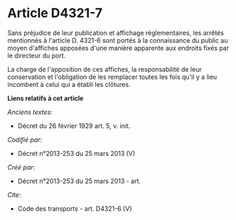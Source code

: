 # Article D4321-7

Sans préjudice de leur publication et affichage réglementaires, les arrêtés mentionnés à l'article D. 4321-6 sont portés à la
connaissance du public au moyen d'affiches apposées d'une manière apparente aux endroits fixés par le directeur du port. 

La charge de l'apposition de ces affiches, la responsabilité de leur conservation et l'obligation de les remplacer toutes les
fois qu'il y a lieu incombent à celui qui a établi les clôtures.

**Liens relatifs à cet article**

_Anciens textes_:

  - Décret du 26 février 1929 art. 5, v. init.

_Codifié par_:

  - Décret n°2013-253 du 25 mars 2013 (V)

_Créé par_:

  - Décret n°2013-253 du 25 mars 2013 - art.

_Cite_:

  - Code des transports - art. D4321-6 (V)
